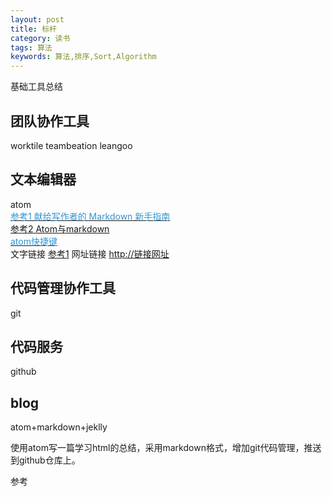 ```yaml
---
layout: post
title: 标杆
category: 读书
tags: 算法
keywords: 算法,排序,Sort,Algorithm
---
```

基础工具总结

## 团队协作工具
worktile
teambeation
leangoo

## 文本编辑器
atom  
[<font color="#3194d0">参考1 献给写作者的 Markdown 新手指南</font>](http://www.jianshu.com/p/q81RER)  
[参考2 Atom与markdown](http://www.jianshu.com/p/ad3e737e5dc2)  
[<font color="#3194d0">atom快捷键</font>](https://github.com/futantan/atom)  
文字链接 [参考1](http://链接网址)
网址链接 <http://链接网址>
## 代码管理协作工具
git

## 代码服务
github

## blog
atom+markdown+jeklly

使用atom写一篇学习html的总结，采用markdown格式，增加git代码管理，推送到github仓库上。

参考
